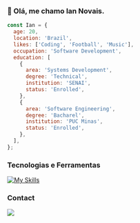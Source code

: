 ### 👋 Olá, me chamo Ian Novais.

```js
const Ian = {
  age: 20,
  location: 'Brazil',
  likes: ['Coding', 'Football', 'Music'],
  occupation: 'Software Development',
  education: [
    {
      area: 'Systems Development',
      degree: 'Technical',
      institution: 'SENAI',
      status: 'Enrolled',
    },
    {
      area: 'Software Engineering',
      degree: 'Bacharel',
      institution: 'PUC Minas',
      status: 'Enrolled',
    },
  ],
};
```

### Tecnologias e Ferramentas

[![My Skills](https://skillicons.dev/icons?i=c,cpp,js,php,html,css,git,mysql)](https://skillicons.dev)

### Contact
<p>
  <a href="https://www.linkedin.com/in/iannovais/" target="_blank"><img src="https://img.shields.io/badge/-LinkedIn-%230077B5?style=for-the-badge&logo=linkedin&logoColor=white" target="_blank"></a>
</p>
